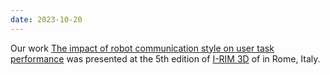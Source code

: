 ```yaml
--- 
date: 2023-10-20
---
```

Our work [The impact of robot communication style on user task performance](/publications/irim2023/) was presented at the 5th edition of <a href="https://i-rim.it/en/overview-i-rim3d-2023/" target="_blank" rel="noopener">I-RIM 3D</a> of in Rome, Italy.



